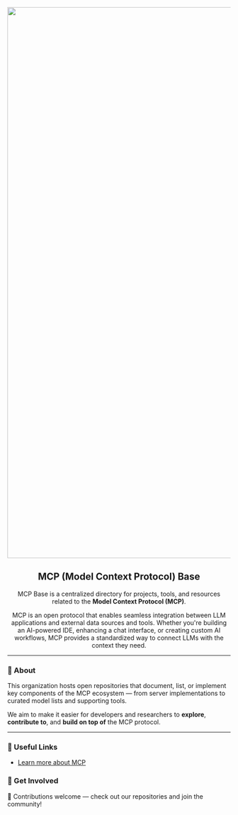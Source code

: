 <p align="center">
  <img width="1243" alt="MCP Base Logo" src="https://github.com/user-attachments/assets/7478ef68-3d9f-4ffa-9b8a-a81b63bea578" />
</p>

<h2 align="center"><strong>MCP (Model Context Protocol) Base</strong></h2>

<p align="center">
  MCP Base is a centralized directory for projects, tools, and resources related to the <strong>Model Context Protocol (MCP)</strong>.
</p>

<p align="center">
  MCP is an open protocol that enables seamless integration between LLM applications and external data sources and tools. Whether you're building an AI-powered IDE, enhancing a chat interface, or creating custom AI workflows, MCP provides a standardized way to connect LLMs with the context they need.
</p>

---

### 📁 About

This organization hosts open repositories that document, list, or implement key components of the MCP ecosystem — from server implementations to curated model lists and supporting tools.

We aim to make it easier for developers and researchers to **explore**, **contribute to**, and **build on top of** the MCP protocol.

---

### 🔗 Useful Links

- [Learn more about MCP](https://modelcontextprotocol.io/introduction)

### 🤝 Get Involved

📢 Contributions welcome — check out our repositories and join the community!
